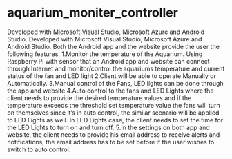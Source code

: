 # aquarium_moniter_controller
Developed with Microsoft Visual Studio, Microsoft Azure and Android Studio.
Developed with Microsoft Visual Studio, Microsoft Azure and Android Studio. Both the Android app and the website provide the user the following features. 1.Monitor the temperature of the Aquarium. Using Raspberry Pi with sensor that an Android app and website can connect through Internet and monitor/control the aquariums temperature and current status of the fan and LED light 2.Client will be able to operate Manually or Automatically. 3.Manual control of the Fans, LED lights can be done through the app and website 4.Auto control to the fans and LED Lights where the client needs to provide the desired temperature values and if the temperature exceeds the threshold set temperature value the fans will turn on themselves since it’s in auto control, the similar scenario will be applied to LED Lights as well. In LED Lights case, the client needs to set the time for the LED Lights to turn on and turn off. 5.In the settings on both app and website, the client needs to provide his email address to receive alerts and notifications, the email address has to be set before if the user wishes to switch to auto control.
